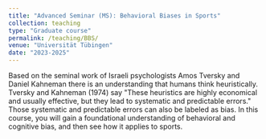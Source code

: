 ```yaml
---
title: "Advanced Seminar (MS): Behavioral Biases in Sports"
collection: teaching
type: "Graduate course"
permalink: /teaching/BBS/
venue: "Universität Tübingen"
date: "2023-2025"
---
```


Based on the seminal work of Israeli psychologists Amos Tversky and Daniel Kahneman there is an understanding that humans think heuristically. Tversky and Kahneman (1974) say "These heuristics are highly economical and usually effective, but they lead to systematic and predictable errors." Those systematic and predictable errors can also be labeled as bias. In this course, you will gain a foundational understanding of behavioral and cognitive bias, and then see how it applies to sports.
